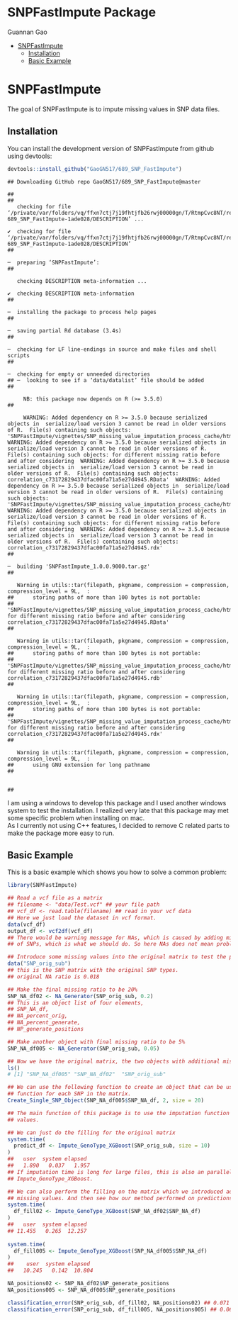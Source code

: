 SNPFastImpute Package
================
Guannan Gao

  - [SNPFastImpute](#snpfastimpute)
      - [Installation](#installation)
      - [Basic Example](#basic-example)

# SNPFastImpute

<!-- badges: start -->

<!-- badges: end -->

The goal of SNPFastImpute is to impute missing values in SNP data files.

## Installation

You can install the development version of SNPFastImpute from github
using devtools:

``` r
devtools::install_github("GaoGN517/689_SNP_FastImpute")
```

    ## Downloading GitHub repo GaoGN517/689_SNP_FastImpute@master

    ## 
    ##   
       checking for file ‘/private/var/folders/vq/ffxn7ctj7j19fhtjfb26rwj00000gn/T/RtmpCvc8NT/remotesffa12447751e/GaoGN517-689_SNP_FastImpute-1ade028/DESCRIPTION’ ...
      
    ✔  checking for file ‘/private/var/folders/vq/ffxn7ctj7j19fhtjfb26rwj00000gn/T/RtmpCvc8NT/remotesffa12447751e/GaoGN517-689_SNP_FastImpute-1ade028/DESCRIPTION’
    ## 
      
    ─  preparing ‘SNPFastImpute’:
    ## 
      
       checking DESCRIPTION meta-information ...
      
    ✔  checking DESCRIPTION meta-information
    ## 
      
    ─  installing the package to process help pages
    ## 
      
    ─  saving partial Rd database (3.4s)
    ## 
      
    ─  checking for LF line-endings in source and make files and shell scripts
    ## 
      
    ─  checking for empty or unneeded directories
    ## ─  looking to see if a ‘data/datalist’ file should be added
    ## 
      
         NB: this package now depends on R (>= 3.5.0)
    ## 
      
         WARNING: Added dependency on R >= 3.5.0 because serialized objects in  serialize/load version 3 cannot be read in older versions of R.  File(s) containing such objects:  'SNPFastImpute/vignettes/SNP_missing_value_imputation_process_cache/html/predict  WARNING: Added dependency on R >= 3.5.0 because serialized objects in  serialize/load version 3 cannot be read in older versions of R.  File(s) containing such objects: for different missing ratio before  and after considering  WARNING: Added dependency on R >= 3.5.0 because serialized objects in  serialize/load version 3 cannot be read in older versions of R.  File(s) containing such objects:  correlation_c73172829437dfac00fa71a5e27d4945.RData'  WARNING: Added dependency on R >= 3.5.0 because serialized objects in  serialize/load version 3 cannot be read in older versions of R.  File(s) containing such objects:  'SNPFastImpute/vignettes/SNP_missing_value_imputation_process_cache/html/predict  WARNING: Added dependency on R >= 3.5.0 because serialized objects in  serialize/load version 3 cannot be read in older versions of R.  File(s) containing such objects: for different missing ratio before  and after considering  WARNING: Added dependency on R >= 3.5.0 because serialized objects in  serialize/load version 3 cannot be read in older versions of R.  File(s) containing such objects:  correlation_c73172829437dfac00fa71a5e27d4945.rdx'
    ## 
      
    ─  building 'SNPFastImpute_1.0.0.9000.tar.gz'
    ## 
      
       Warning in utils::tar(filepath, pkgname, compression = compression, compression_level = 9L,  :
    ##      storing paths of more than 100 bytes is not portable:
    ##      'SNPFastImpute/vignettes/SNP_missing_value_imputation_process_cache/html/predict for different missing ratio before and after considering correlation_c73172829437dfac00fa71a5e27d4945.RData'
    ## 
      
       Warning in utils::tar(filepath, pkgname, compression = compression, compression_level = 9L,  :
    ##      storing paths of more than 100 bytes is not portable:
    ##      'SNPFastImpute/vignettes/SNP_missing_value_imputation_process_cache/html/predict for different missing ratio before and after considering correlation_c73172829437dfac00fa71a5e27d4945.rdb'
    ## 
      
       Warning in utils::tar(filepath, pkgname, compression = compression, compression_level = 9L,  :
    ##      storing paths of more than 100 bytes is not portable:
    ##      'SNPFastImpute/vignettes/SNP_missing_value_imputation_process_cache/html/predict for different missing ratio before and after considering correlation_c73172829437dfac00fa71a5e27d4945.rdx'
    ## 
      
       Warning in utils::tar(filepath, pkgname, compression = compression, compression_level = 9L,  :
    ##      using GNU extension for long pathname
    ## 
      
       
    ## 

I am using a windows to develop this package and I used another windows
system to test the installation. I realized very late that this package
may met some specific problem when installing on mac.  
As I currently not using C++ features, I decided to remove C related
parts to make the package more easy to run.

## Basic Example

This is a basic example which shows you how to solve a common problem:

``` r
library(SNPFastImpute)

## Read a vcf file as a matrix
## filename <- "data/Test.vcf" ## your file path
## vcf_df <- read.table(filename) ## read in your vcf data 
## Here we just load the dataset in vcf format.
data(vcf_df)
output_df <- vcf2df(vcf_df)
## There would be warning message for NAs, which is caused by adding missing positions
## of SNPs, which is what we should do. So here NAs does not mean problem. 

## Introduce some missing values into the original matrix to test the performance
data("SNP_orig_sub")
## this is the SNP matrix with the original SNP types.
## original NA ratio is 0.018

## Make the final missing ratio to be 20%
SNP_NA_df02 <- NA_Generator(SNP_orig_sub, 0.2)
## This is an object list of four elements, 
## SNP_NA_df, 
## NA_percent_orig,
## NA_percent_generate,
## NP_generate_positions

## Make another object with final missing ratio to be 5%
SNP_NA_df005 <- NA_Generator(SNP_orig_sub, 0.05)

## Now we have the original matrix, the two objects with additional missing values.
ls()
# [1] "SNP_NA_df005" "SNP_NA_df02"  "SNP_orig_sub"

## We can use the following function to create an object that can be used in the imputation 
## function for each SNP in the matrix.
Create_Single_SNP_Object(SNP_NA_df005$SNP_NA_df, 2, size = 20)

## The main function of this package is to use the imputation function to fill in the missing
## values.

## We can just do the filling for the original matrix
system.time(
  predict_df <- Impute_GenoType_XGBoost(SNP_orig_sub, size = 10)
)
##   user  system elapsed 
##   1.890   0.037   1.957 
## If imputation time is long for large files, this is also an paralleled version of this function:
## Impute_GenoType_XGBoost. 

## We can also perform the filling on the matrix which we introduced additional 
## missing values. And then see how our method performed on predictions. 
system.time(
  df_fill02 <- Impute_GenoType_XGBoost(SNP_NA_df02$SNP_NA_df)
)
##   user  system elapsed 
## 11.455   0.265  12.257 
 
system.time(
  df_fill005 <- Impute_GenoType_XGBoost(SNP_NA_df005$SNP_NA_df)
)
##    user  system elapsed 
##   10.245   0.142  10.804 

NA_positions02 <- SNP_NA_df02$NP_generate_positions
NA_positions005 <- SNP_NA_df005$NP_generate_positions

classification_error(SNP_orig_sub, df_fill02, NA_positions02) ## 0.071
classification_error(SNP_orig_sub, df_fill005, NA_positions005) ## 0.061
```
